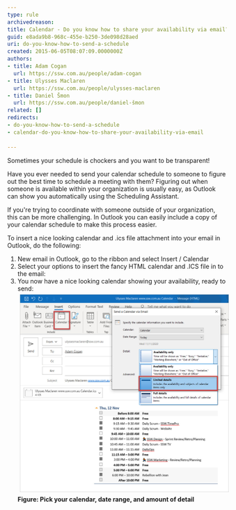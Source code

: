 ```yaml
---
type: rule
archivedreason: 
title: Calendar - Do you know how to share your availability via email?
guid: e8ada9b8-968c-455e-b250-3de098d28aed
uri: do-you-know-how-to-send-a-schedule
created: 2015-06-05T08:07:09.0000000Z
authors:
- title: Adam Cogan
  url: https://ssw.com.au/people/adam-cogan
- title: Ulysses Maclaren
  url: https://ssw.com.au/people/ulysses-maclaren
- title: Daniel Šmon
  url: https://ssw.com.au/people/daniel-šmon
related: []
redirects:
- do-you-know-how-to-send-a-schedule
- calendar-do-you-know-how-to-share-your-availability-via-email

---
```


Sometimes your schedule is chockers and you want to be transparent!

Have you ever needed to send your calendar schedule to someone to figure out the best time to schedule a meeting with them? Figuring out when someone is available within your organization is usually easy, as Outlook can show you automatically using the Scheduling Assistant.

If you're trying to coordinate with someone outside of your organization, this can be more challenging. In Outlook you can easily include a copy of your calendar schedule to make this process easier.

<!--endintro-->

To insert a nice looking calendar and .ics file attachment into your email in Outlook, do the following:

1. New email in Outlook, go to the ribbon and select Insert / Calendar
2. Select your options to insert the fancy HTML calendar and .ICS file in to the email:
3. You now have a nice looking calendar showing your availability, ready to send:
<img src="share-availability.jpg" alt="share-availability.jpg" style="margin:5px;width:808px;"> <strong>Figure: Pick your calendar, date range, and amount of detail</strong>
